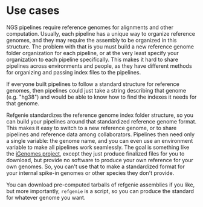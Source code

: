 # Use cases

NGS pipelines require reference genomes for alignments and other computation. Usually, each pipeline has a unique way to organize reference genomes, and they may require the assembly to be organized in this structure. The problem with that is you must build a new reference genome folder organization for each pipeline, or at the very least specify your organization to each pipeline specifically. This makes it hard to share pipelines across environments and people, as they have different methods for organizing and passing index files to the pipelines.

If everyone built pipelines to follow a standard structure for reference genomes, then pipelines could just take a string describing that genome (e.g. "hg38") and would be able to know how to find the indexes it needs for that genome.

Refgenie standardizes the reference genome index folder structure, so you can build your pipelines around that standardized reference genome format. This makes it easy to switch to a new reference genome, or to share pipelines and reference data among collaborators. Pipelines then need only a single variable: the genome name, and you can even use an environment variable to make all pipelines work seamlessly. The goal is something like the [iGenomes project](http://support.illumina.com/sequencing/sequencing_software/igenome.html), except they just produce finalized files for you to download, but provide no software to produce your own reference for your own genomes. So, you can't use that to make a standardized format for your internal spike-in genomes or other species they don't provide.

You can download pre-computed tarballs of refgenie assemblies if you like, but more importantly, `refgenie` is a script, so you can produce the standard for whatever genome you want.

